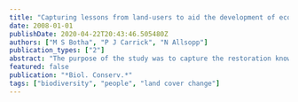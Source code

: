 ```yaml
---
title: "Capturing lessons from land-users to aid the development of ecological restoration guidelines for lowland Namaqualand"
date: 2008-01-01
publishDate: 2020-04-22T20:43:46.505480Z
authors: ["M S Botha", "P J Carrick", "N Allsopp"]
publication_types: ["2"]
abstract: "The purpose of the study was to capture the restoration knowledge of land-users in lowland Namaqualand, South Africa to aid the development of restoration guidelines for this region. We interviewed different land-users during site visits to understand what are considered the …"
featured: false
publication: "*Biol. Conserv.*"
tags: ["biodiversity", "people", "land cover change"]
---
```


